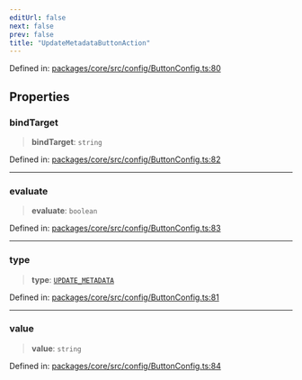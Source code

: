 ```yaml
---
editUrl: false
next: false
prev: false
title: "UpdateMetadataButtonAction"
---
```


Defined in: [packages/core/src/config/ButtonConfig.ts:80](https://github.com/mProjectsCode/obsidian-meta-bind-plugin/blob/43804cae2c305431d6768245a6348f2ee7f14fca/packages/core/src/config/ButtonConfig.ts#L80)

## Properties

### bindTarget

> **bindTarget**: `string`

Defined in: [packages/core/src/config/ButtonConfig.ts:82](https://github.com/mProjectsCode/obsidian-meta-bind-plugin/blob/43804cae2c305431d6768245a6348f2ee7f14fca/packages/core/src/config/ButtonConfig.ts#L82)

***

### evaluate

> **evaluate**: `boolean`

Defined in: [packages/core/src/config/ButtonConfig.ts:83](https://github.com/mProjectsCode/obsidian-meta-bind-plugin/blob/43804cae2c305431d6768245a6348f2ee7f14fca/packages/core/src/config/ButtonConfig.ts#L83)

***

### type

> **type**: [`UPDATE_METADATA`](/obsidian-meta-bind-plugin-docs/api/enumerations/buttonactiontype/#update_metadata)

Defined in: [packages/core/src/config/ButtonConfig.ts:81](https://github.com/mProjectsCode/obsidian-meta-bind-plugin/blob/43804cae2c305431d6768245a6348f2ee7f14fca/packages/core/src/config/ButtonConfig.ts#L81)

***

### value

> **value**: `string`

Defined in: [packages/core/src/config/ButtonConfig.ts:84](https://github.com/mProjectsCode/obsidian-meta-bind-plugin/blob/43804cae2c305431d6768245a6348f2ee7f14fca/packages/core/src/config/ButtonConfig.ts#L84)
